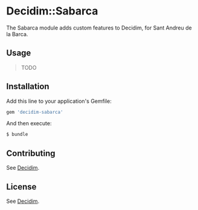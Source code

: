 # Decidim::Sabarca

The Sabarca module adds custom features to Decidim, for Sant Andreu de la Barca.

## Usage

> TODO

## Installation

Add this line to your application's Gemfile:

```ruby
gem 'decidim-sabarca'
```

And then execute:
```bash
$ bundle
```

## Contributing
See [Decidim](https://github.com/decidim/decidim).

## License
See [Decidim](https://github.com/decidim/decidim).
